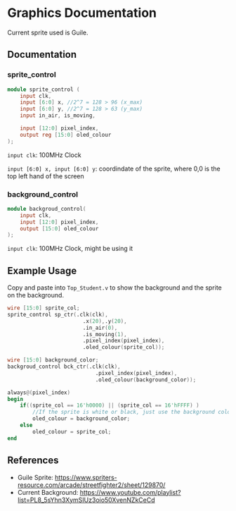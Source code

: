 # Graphics Documentation
Current sprite used is Guile.

## Documentation

### sprite_control
```verilog
module sprite_control (
    input clk,
    input [6:0] x, //2^7 = 128 > 96 (x_max)
    input [6:0] y, //2^7 = 128 > 63 (y_max)
    input in_air, is_moving,

    input [12:0] pixel_index,
    output reg [15:0] oled_colour
);
```
`input clk`: 100MHz Clock

`input [6:0] x, input [6:0] y`: coordindate of the sprite, where 0,0 is the top left hand of the screen

### background_control
```verilog
module backgroud_control(
    input clk,
    input [12:0] pixel_index,
    output [15:0] oled_colour
);
```
`input clk`: 100MHz Clock, might be using it

## Example Usage
Copy and paste into `Top_Student.v` to show the background and the sprite on the background. 
```verilog
wire [15:0] sprite_col;
sprite_control sp_ctr(.clk(clk),
                        .x(20),.y(20),
                        .in_air(0),
                        .is_moving(1),
                        .pixel_index(pixel_index),
                        .oled_colour(sprite_col));

wire [15:0] background_color;
backgroud_control bck_ctr(.clk(clk),
                            .pixel_index(pixel_index),
                            .oled_colour(background_color));

always@(pixel_index)
begin
    if((sprite_col == 16'h0000) || (sprite_col == 16'hFFFF) )
        //If the sprite is white or black, just use the background colours
        oled_colour = background_color;
    else
        oled_colour = sprite_col;
end
```

## References
- Guile Sprite: https://www.spriters-resource.com/arcade/streetfighter2/sheet/129870/
- Current Background: https://www.youtube.com/playlist?list=PL8_5sYhn3XymSIUz3oio50XvenNZkCeCd